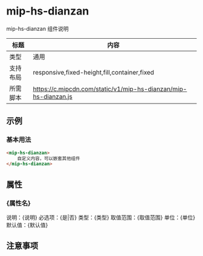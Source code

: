 # mip-hs-dianzan

mip-hs-dianzan 组件说明

标题|内容
----|----
类型|通用
支持布局|responsive,fixed-height,fill,container,fixed
所需脚本|https://c.mipcdn.com/static/v1/mip-hs-dianzan/mip-hs-dianzan.js

## 示例

### 基本用法
```html
<mip-hs-dianzan>
    自定义内容，可以嵌套其他组件
</mip-hs-dianzan>
```

## 属性

### {属性名}

说明：{说明}
必选项：{是|否}
类型：{类型}
取值范围：{取值范围}
单位：{单位}
默认值：{默认值}

## 注意事项

